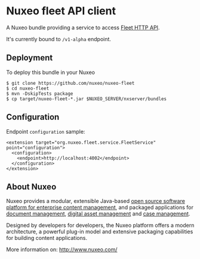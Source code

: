 Nuxeo fleet API client
======================

A Nuxeo bundle providing a service to access [Fleet HTTP API](https://github.com/coreos/fleet/blob/master/Documentation/api-v1.md).

It's currently bound to `/v1-alpha` endpoint.

Deployment
----------

To deploy this bundle in your Nuxeo

    $ git clone https://github.com/nuxeo/nuxeo-fleet
    $ cd nuxeo-fleet
    $ mvn -DskipTests package
    $ cp target/nuxeo-fleet-*.jar $NUXEO_SERVER/nxserver/bundles

Configuration
-------------

Endpoint `configuration` sample:

    <extension target="org.nuxeo.fleet.service.FleetService" point="configuration">
      <configuration>
        <endpoint>http://localhost:4002</endpoint>
      </configuration>
    </extension>

About Nuxeo
-----------

Nuxeo provides a modular, extensible Java-based
[open source software platform for enterprise content management](http://www.nuxeo.com/en/products/ep),
and packaged applications for [document management](http://www.nuxeo.com/en/products/document-management),
[digital asset management](http://www.nuxeo.com/en/products/dam) and
[case management](http://www.nuxeo.com/en/products/case-management).

Designed by developers for developers, the Nuxeo platform offers a modern
architecture, a powerful plug-in model and extensive packaging
capabilities for building content applications.

More information on: <http://www.nuxeo.com/>